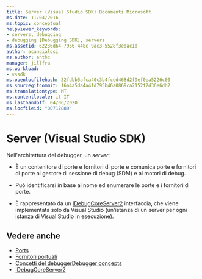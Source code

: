 ```yaml
---
title: Server (Visual Studio SDK) Documenti Microsoft
ms.date: 11/04/2016
ms.topic: conceptual
helpviewer_keywords:
- servers, debugging
- debugging [Debugging SDK], servers
ms.assetid: 62236d64-7956-448c-9ac3-5528f3edac1d
author: acangialosi
ms.author: anthc
manager: jillfra
ms.workload:
- vssdk
ms.openlocfilehash: 32fdbb5afca40c3b4fced468d2f9ef0ea5226c00
ms.sourcegitcommit: 16a4a5da4a4fd795b46a0869ca2152f2d36e6db2
ms.translationtype: MT
ms.contentlocale: it-IT
ms.lasthandoff: 04/06/2020
ms.locfileid: "80712889"
---
```

# <a name="servers-visual-studio-sdk"></a>Server (Visual Studio SDK)
Nell'architettura del debugger, un *server*:

- È un contenitore di porte e fornitori di porte e comunica porte e fornitori di porte al gestore di sessione di debug (SDM) e ai motori di debug.

- Può identificarsi in base al nome ed enumerare le porte e i fornitori di porte.

- È rappresentato da un [IDebugCoreServer2](../../extensibility/debugger/reference/idebugcoreserver2.md) interfaccia, che viene implementata solo da Visual Studio (un'istanza di un server per ogni istanza di Visual Studio in esecuzione).

## <a name="see-also"></a>Vedere anche
- [Ports](../../extensibility/debugger/ports.md)
- [Fornitori portuali](../../extensibility/debugger/port-suppliers.md)
- [Concetti del debuggerDebugger concepts](../../extensibility/debugger/debugger-concepts.md)
- [IDebugCoreServer2](../../extensibility/debugger/reference/idebugcoreserver2.md)
